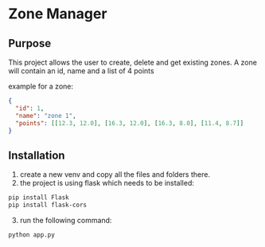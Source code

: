 # Zone Manager

## Purpose
This project allows the user to create, delete and get existing zones. A zone will contain an id, name and a list of 4 points 

example for a zone: 
```json
{
  "id": 1,
  "name": "zone 1",
  "points": [[12.3, 12.0], [16.3, 12.0], [16.3, 8.0], [11.4, 8.7]]
}
```

## Installation
1. create a new venv and copy all the files and folders there.
2. the project is using flask which needs to be installed:
```bash
pip install Flask
pip install flask-cors
```
3. run the following command:
```bash
python app.py
```
